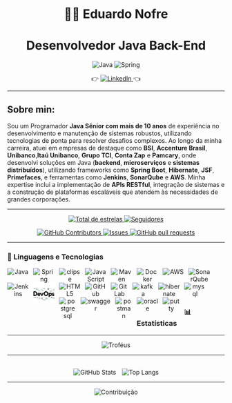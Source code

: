 <h1 align="center">👨🏻 Eduardo Nofre</h1>

<h1 align="center">Desenvolvedor Java Back-End</h1>

<div align="center">
  
![Java](https://img.shields.io/badge/java-%23ED8B00.svg?style=for-the-badge&logo=openjdk&logoColor=white)
![Spring](https://img.shields.io/badge/spring-%236DB33F.svg?style=for-the-badge&logo=spring&logoColor=white)


</div>

<p align="center">
👉 
  <a href="https://www.linkedin.com/in/eduardo-nofre-reis-de-sa-53992458/" target="_blank">  
  <img 
     title="Perfil profissional" 
    src="https://img.shields.io/badge/LinkedIn-blue?style=for-the-badge&logo=linkedin" 
    alt="LinkedIn" 
  />
</a>
    👈
</p>
  
----
## Sobre min:
  Sou um Programador **Java Sênior com mais de 10 anos** de experiência no desenvolvimento e manutenção de sistemas robustos, utilizando tecnologias de ponta para resolver desafios complexos. Ao longo da minha carreira, atuei em empresas de destaque como **BSI**, **Accenture Brasil**, **Unibanco**,**Itaú Unibanco**, **Grupo TCI**, **Conta Zap** e **Pamcary**, onde desenvolvi soluções em Java (**backend**, **microserviços** e **sistemas distribuídos**), utilizando frameworks como **Spring Boot**, **Hibernate**, **JSF**, **Primefaces**, e ferramentas como **Jenkins**, **SonarQube** e **AWS**. Minha expertise inclui a implementação de **APIs RESTful**, integração de sistemas e a construção de plataformas escaláveis que atendem às necessidades de grandes corporações.

---

<p align="center">
    <a href="https://github.com/EduardoNofre?tab=repositories&sort=stargazers">
        <img 
            alt="Total de estrelas" 
            title="Total de estrelas GitHub" 
            src="https://custom-icon-badges.demolab.com/github/stars/EduardoNofre?color=55960c&style=for-the-badge&labelColor=488207&logo=star&label=estrelas"
        />
    </a>
    <a href="https://github.com/EduardoNofre?tab=followers">
        <img 
            alt="Seguidores" 
            title="Me siga no GitHub" 
            src="https://custom-icon-badges.demolab.com/github/followers/EduardoNofre?color=236ad3&labelColor=1155ba&style=for-the-badge&logo=github&label=Seguidores&logoColor=white"
        />
    </a>
</p>

<p align="center">
    <a href="https://github.com/EduardoNofre/github-readme-stats/graphs/contributors">
      <img alt="GitHub Contributors" src="https://img.shields.io/github/contributors/EduardoNofre/github-readme-stats" />
    </a>
    <a href="https://github.com/EduardoNofre/github-readme-stats/issues">
      <img alt="Issues" src="https://img.shields.io/github/issues/EduardoNofre/github-readme-stats?color=0088ff" />
    </a>
    <a href="https://github.com/EduardoNofre/github-readme-stats/pulls">
      <img alt="GitHub pull requests" src="https://img.shields.io/github/issues-pr/EduardoNofre/github-readme-stats?color=0088ff" />
    </a>
  </p>
  
---

### 🤖 Linguagens e Tecnologias

<div align="center">
<img 
    align="left" 
    alt="Java"
    title="Java" 
    width="50px" 
    style="padding-right: 10px;" 
    src="https://cdn.jsdelivr.net/gh/devicons/devicon@latest/icons/java/java-original.svg"           
/>
<img 
    align="left" 
    alt="Spring" 
    title="Spring" 
    width="50px" 
    style="padding-right: 10px;" 
    src="https://cdn.jsdelivr.net/gh/devicons/devicon@latest/icons/spring/spring-original-wordmark.svg" 
/>

<img 
    align="left" 
    alt="clipse" 
    title="clipse"
    width="50px" 
    style="padding-right: 10px;" 
   src="https://cdn.jsdelivr.net/gh/devicons/devicon@latest/icons/eclipse/eclipse-original.svg"
/>
<img 
    align="left" 
    alt="JavaScript" 
    title="JavaScript"
    width="50px" 
    style="padding-right: 10px;" 
    src="https://cdn.jsdelivr.net/gh/devicons/devicon@latest/icons/javascript/javascript-original.svg" 
/>
<img 
    align="left" 
    alt="Maven" 
    title="Maven" 
    width="50px" 
    style="padding-right: 10px;" 
    src="https://cdn.jsdelivr.net/gh/devicons/devicon@latest/icons/maven/maven-original-wordmark.svg"
/>
<img 
    align="left" 
    alt="Docker" 
    title="Docker" 
    width="50px" 
    style="padding-right: 10px;" 
    src="https://cdn.jsdelivr.net/gh/devicons/devicon@latest/icons/docker/docker-original-wordmark.svg" 
/>
<img 
    align="left" 
    alt="AWS" 
    title="AWS" 
    width="50px" 
    style="padding-right: 10px;" 
    src="https://cdn.jsdelivr.net/gh/devicons/devicon@latest/icons/amazonwebservices/amazonwebservices-plain-wordmark.svg"
  AWS.png
/>
<img
    align="left"
    alt="SonarQube"
    title="SonarQube"
    width="50px"
    style="padding-right: 10px;"
    src="https://cdn.jsdelivr.net/gh/devicons/devicon@latest/icons/sonarqube/sonarqube-original-wordmark.svg"
/>
<img 
    align="left" 
    alt="Jenkins" 
    title="Jenkins" 
    width="50px" 
    style="padding-right: 10px;" 
    src="https://cdn.jsdelivr.net/gh/devicons/devicon@latest/icons/jenkins/jenkins-original.svg" 
/>
<img 
    align="left" 
    alt="devops" 
    title="devops" 
    width="50px" 
    style="padding-right: 10px;" 
    src="https://github.com/EduardoNofre/EduardoNofre/blob/main/devops.png"
/>
<img 
    align="left" 
    alt="HTML5" 
    title="HTML5" 
    width="50px" 
    style="padding-right: 10px;" 
    src="https://cdn.jsdelivr.net/gh/devicons/devicon@latest/icons/html5/html5-original.svg" 
/>
<img 
    align="left" 
    alt="GitHub" 
    title="GitHub"
    width="50px" 
    style="padding-right: 10px;" 
    src="https://cdn.jsdelivr.net/gh/devicons/devicon@latest/icons/github/github-original-wordmark.svg"
/>
<img 
    align="left" 
    alt="GitLab" 
    title="GitLab"
    width="40px" 
    style="padding-right: 10px;" 
    src="https://cdn.jsdelivr.net/gh/devicons/devicon@latest/icons/gitlab/gitlab-original-wordmark.svg"
/>
<img 
    align="left" 
    alt="kafka" 
    title="kafka"
    width="50px" 
    style="padding-right: 10px;" 
    src="https://cdn.jsdelivr.net/gh/devicons/devicon@latest/icons/apachekafka/apachekafka-original-wordmark.svg"
/>

<img 
    align="left" 
    alt="hibernate" 
    title="hibernate"
    width="50px" 
    style="padding-right: 10px;" 
    src="https://cdn.jsdelivr.net/gh/devicons/devicon@latest/icons/hibernate/hibernate-original-wordmark.svg"
/>

<img 
    align="left" 
    alt="mysql" 
    title="mysql"
    width="50px" 
    style="padding-right: 10px;" 
   src="https://cdn.jsdelivr.net/gh/devicons/devicon@latest/icons/mysql/mysql-original-wordmark.svg"
/>

<img 
    align="left" 
    alt="postgresql" 
    title="postgresql"
    width="40px" 
    style="padding-right: 10px;" 
   src="https://cdn.jsdelivr.net/gh/devicons/devicon@latest/icons/postgresql/postgresql-original-wordmark.svg"
/>

<img 
    align="left" 
    alt="swagger" 
    title="swagger"
    width="70px" 
    style="padding-right: 10px;" 
   src="https://cdn.jsdelivr.net/gh/devicons/devicon@latest/icons/swagger/swagger-original-wordmark.svg"
/>
<img 
    align="left" 
    alt="postman" 
    title="postman"
    width="40px" 
    style="padding-right: 10px;" 
   src="https://cdn.jsdelivr.net/gh/devicons/devicon@latest/icons/postman/postman-original.svg"
/>
<img 
    align="left" 
    alt="oracle" 
    title="oracle"
    width="50px" 
    style="padding-right: 10px;" 
   src="https://cdn.jsdelivr.net/gh/devicons/devicon@latest/icons/oracle/oracle-original.svg"
/>
<img 
    align="left" 
    alt="putty" 
    title="putty"
    width="40px" 
    style="padding-right: 10px;" 
   src="https://cdn.jsdelivr.net/gh/devicons/devicon@latest/icons/putty/putty-original.svg"
/>


</div>
<br/>
<br/>
<br/>
<br/>

### 📊 Estatísticas

---

<!-- Trophies -->
<div align="center">
  <img 
      alt="Troféus" 
      height="200" 
      src="https://github-profile-trophy.vercel.app/?username=EduardoNofre" 
  />
</div>

---

<br/>

<!-- GitHub Stats + Tecnologias mais usadas centralizados lado a lado -->
<div align="center">
  <img 
    alt="GitHub Stats" 
    height="200" 
    style="padding-right: 10px;" 
    src="https://github-readme-stats.vercel.app/api?username=EduardoNofre&show_icons=true&theme=radical"
  />
  <img 
      alt="Top Langs" 
      height="200" 
      src="https://github-readme-stats.vercel.app/api/top-langs/?username=EduardoNofre&theme=tokyonight&layout=compact&custom_title=Tecnologias&langs_count=9" 
  />
  
  ---
  
</div>
<!-- Gráfico de contribuições centralizado -->
<div align="center">
  <img 
      alt="Contribuição" 
      height="200" 
      width="100%" 
      src="https://github-readme-activity-graph.vercel.app/graph?username=EduardoNofre&theme=react-dark" 
  />
</div>
<br/>


